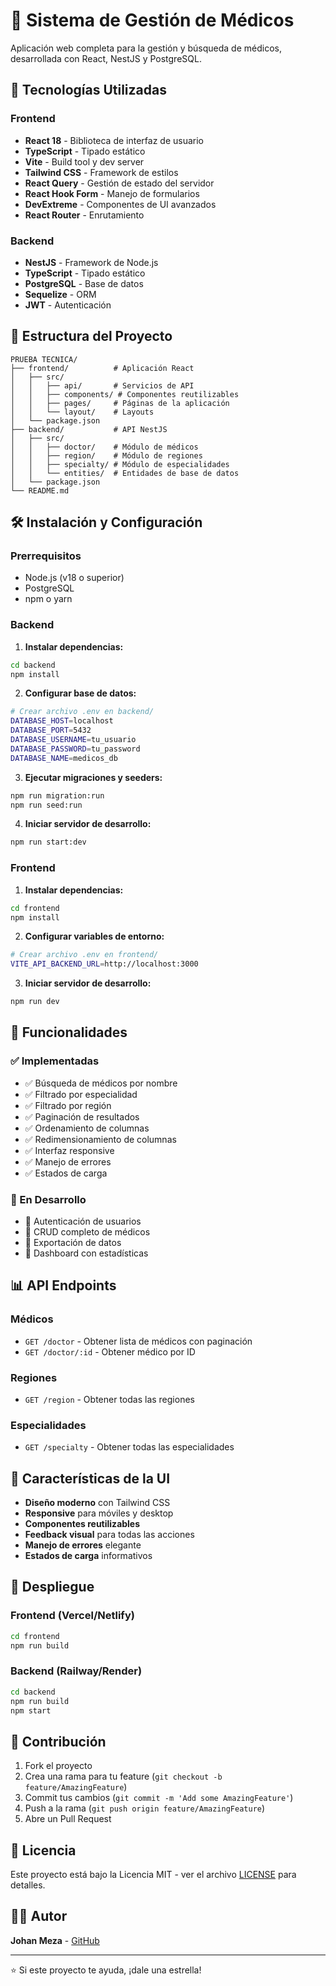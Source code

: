 # 🏥 Sistema de Gestión de Médicos

Aplicación web completa para la gestión y búsqueda de médicos, desarrollada con React, NestJS y PostgreSQL.

## 🚀 Tecnologías Utilizadas

### Frontend

- **React 18** - Biblioteca de interfaz de usuario
- **TypeScript** - Tipado estático
- **Vite** - Build tool y dev server
- **Tailwind CSS** - Framework de estilos
- **React Query** - Gestión de estado del servidor
- **React Hook Form** - Manejo de formularios
- **DevExtreme** - Componentes de UI avanzados
- **React Router** - Enrutamiento

### Backend

- **NestJS** - Framework de Node.js
- **TypeScript** - Tipado estático
- **PostgreSQL** - Base de datos
- **Sequelize** - ORM
- **JWT** - Autenticación

## 📁 Estructura del Proyecto

```
PRUEBA TECNICA/
├── frontend/          # Aplicación React
│   ├── src/
│   │   ├── api/       # Servicios de API
│   │   ├── components/ # Componentes reutilizables
│   │   ├── pages/     # Páginas de la aplicación
│   │   └── layout/    # Layouts
│   └── package.json
├── backend/           # API NestJS
│   ├── src/
│   │   ├── doctor/    # Módulo de médicos
│   │   ├── region/    # Módulo de regiones
│   │   ├── specialty/ # Módulo de especialidades
│   │   └── entities/  # Entidades de base de datos
│   └── package.json
└── README.md
```

## 🛠️ Instalación y Configuración

### Prerrequisitos

- Node.js (v18 o superior)
- PostgreSQL
- npm o yarn

### Backend

1. **Instalar dependencias:**

```bash
cd backend
npm install
```

2. **Configurar base de datos:**

```bash
# Crear archivo .env en backend/
DATABASE_HOST=localhost
DATABASE_PORT=5432
DATABASE_USERNAME=tu_usuario
DATABASE_PASSWORD=tu_password
DATABASE_NAME=medicos_db
```

3. **Ejecutar migraciones y seeders:**

```bash
npm run migration:run
npm run seed:run
```

4. **Iniciar servidor de desarrollo:**

```bash
npm run start:dev
```

### Frontend

1. **Instalar dependencias:**

```bash
cd frontend
npm install
```

2. **Configurar variables de entorno:**

```bash
# Crear archivo .env en frontend/
VITE_API_BACKEND_URL=http://localhost:3000
```

3. **Iniciar servidor de desarrollo:**

```bash
npm run dev
```

## 🎯 Funcionalidades

### ✅ Implementadas

- ✅ Búsqueda de médicos por nombre
- ✅ Filtrado por especialidad
- ✅ Filtrado por región
- ✅ Paginación de resultados
- ✅ Ordenamiento de columnas
- ✅ Redimensionamiento de columnas
- ✅ Interfaz responsive
- ✅ Manejo de errores
- ✅ Estados de carga

### 🔄 En Desarrollo

- 🔄 Autenticación de usuarios
- 🔄 CRUD completo de médicos
- 🔄 Exportación de datos
- 🔄 Dashboard con estadísticas

## 📊 API Endpoints

### Médicos

- `GET /doctor` - Obtener lista de médicos con paginación
- `GET /doctor/:id` - Obtener médico por ID

### Regiones

- `GET /region` - Obtener todas las regiones

### Especialidades

- `GET /specialty` - Obtener todas las especialidades

## 🎨 Características de la UI

- **Diseño moderno** con Tailwind CSS
- **Responsive** para móviles y desktop
- **Componentes reutilizables**
- **Feedback visual** para todas las acciones
- **Manejo de errores** elegante
- **Estados de carga** informativos

## 🚀 Despliegue

### Frontend (Vercel/Netlify)

```bash
cd frontend
npm run build
```

### Backend (Railway/Render)

```bash
cd backend
npm run build
npm start
```

## 🤝 Contribución

1. Fork el proyecto
2. Crea una rama para tu feature (`git checkout -b feature/AmazingFeature`)
3. Commit tus cambios (`git commit -m 'Add some AmazingFeature'`)
4. Push a la rama (`git push origin feature/AmazingFeature`)
5. Abre un Pull Request

## 📝 Licencia

Este proyecto está bajo la Licencia MIT - ver el archivo [LICENSE](LICENSE) para detalles.

## 👨‍💻 Autor

**Johan Meza** - [GitHub](https://github.com/johanmeza06)

---

⭐ Si este proyecto te ayuda, ¡dale una estrella!
